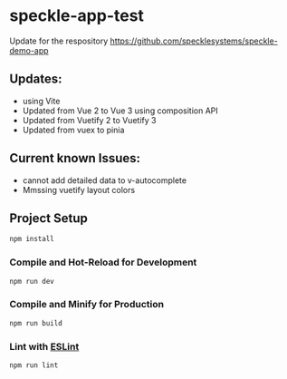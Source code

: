 # speckle-app-test

Update for the respository https://github.com/specklesystems/speckle-demo-app

## Updates:

- using Vite
- Updated from Vue 2 to Vue 3 using composition API
- Updated from Vuetify 2 to Vuetify 3
- Updated from vuex to pinia

## Current known Issues:

- cannot add detailed data to v-autocomplete
- Mmssing vuetify layout colors

## Project Setup

```sh
npm install
```

### Compile and Hot-Reload for Development

```sh
npm run dev
```

### Compile and Minify for Production

```sh
npm run build
```

### Lint with [ESLint](https://eslint.org/)

```sh
npm run lint
```
